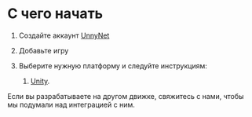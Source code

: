 # С чего начать

1. Создайте аккаунт [UnnyNet](https://admin.unnynet.com/)
2. Добавьте игру
4. Выберите нужную платформу и следуйте инструкциям:

    1. [Unity](/basic/integration_unity3d).

Если вы разрабатываете на другом движке, свяжитесь с нами, чтобы мы подумали над интеграцией с ним.